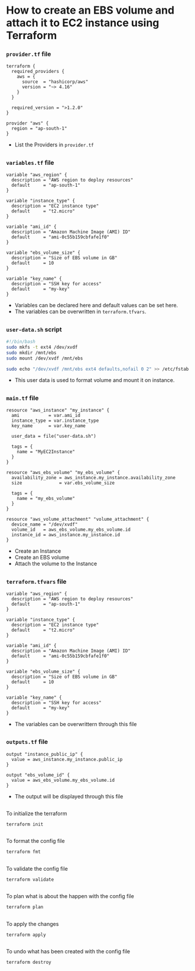 # How to create an EBS volume and attach it to EC2 instance using Terraform

### `provider.tf` file

```hcl
terraform {
  required_providers {
    aws = {
      source  = "hashicorp/aws"
      version = "~> 4.16"
    }
  }

  required_version = ">1.2.0"
}

provider "aws" {
  region = "ap-south-1"
}
```
- List the Providers in `provider.tf`
## 

### `variables.tf` file

```hcl
variable "aws_region" {
  description = "AWS region to deploy resources"
  default     = "ap-south-1"
}

variable "instance_type" {
  description = "EC2 instance type"
  default     = "t2.micro"
}

variable "ami_id" {
  description = "Amazon Machine Image (AMI) ID"
  default     = "ami-0c55b159cbfafe1f0"
}

variable "ebs_volume_size" {
  description = "Size of EBS volume in GB"
  default     = 10
}

variable "key_name" {
  description = "SSH key for access"
  default     = "my-key"
}
```
- Variables can be declared here and default values can be set here.
- The variables can be overwritten in `terraform.tfvars`.
##

### `user-data.sh` script

```bash
#!/bin/bash
sudo mkfs -t ext4 /dev/xvdf
sudo mkdir /mnt/ebs
sudo mount /dev/xvdf /mnt/ebs

sudo echo "/dev/xvdf /mnt/ebs ext4 defaults,nofail 0 2" >> /etc/fstab
```
- This user data is used to format volume and mount it on instance.
##

### `main.tf` file
```hcl
resource "aws_instance" "my_instance" {
  ami           = var.ami_id
  instance_type = var.instance_type
  key_name      = var.key_name

  user_data = file("user-data.sh")

  tags = {
    name = "MyEC2Instance"
  }
}

resource "aws_ebs_volume" "my_ebs_volume" {
  availability_zone = aws_instance.my_instance.availability_zone
  size              = var.ebs_volume_size

  tags = {
    name = "my_ebs_volume"
  }
}

resource "aws_volume_attachment" "volume_attachment" {
  device_name = "/dev/xvdf"
  volume_id   = aws_ebs_volume.my_ebs_volume.id
  instance_id = aws_instance.my_instance.id
}
```
- Create an Instance
- Create an EBS volume
- Attach the volume to the Instance
##

### `terraform.tfvars` file

```hcl
variable "aws_region" {
  description = "AWS region to deploy resources"
  default     = "ap-south-1"
}

variable "instance_type" {
  description = "EC2 instance type"
  default     = "t2.micro"
}

variable "ami_id" {
  description = "Amazon Machine Image (AMI) ID"
  default     = "ami-0c55b159cbfafe1f0"
}

variable "ebs_volume_size" {
  description = "Size of EBS volume in GB"
  default     = 10
}

variable "key_name" {
  description = "SSH key for access"
  default     = "my-key"
}
```
- The variables can be overwrittern through this file
##

### `outputs.tf` file

```hcl
output "instance_public_ip" {
  value = aws_instance.my_instance.public_ip
}

output "ebs_volume_id" {
  value = aws_ebs_volume.my_ebs_volume.id
}
```
- The output will be displayed through this file
##

To initialize the terraform
```
terraform init
```
##

To format the config file
```
terraform fmt
```
##

To validate the config file
```
terraform validate
``` 
## 

To plan what is about the happen with the config file
```
terraform plan
```
##

To apply the changes
```
terraform apply
``` 
##

To undo what has been created with the config file
```
terraform destroy
``` 



